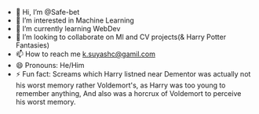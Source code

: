 - 👋 Hi, I’m @Safe-bet
- 👀 I’m interested in Machine Learning
- 🌱 I’m currently learning WebDev
- 💞️ I’m looking to collaborate on Ml and CV projects(& Harry Potter Fantasies)
- 📫 How to reach me k.suyashc@gamil.com
- 😄 Pronouns: He/Him
- ⚡ Fun fact: Screams which Harry listned near Dementor was actually not his worst memory rather Voldemort's, as Harry was too young to remember anything, And also was a horcrux of Voldemort to perceive his worst memory.

<!---
Safe-bet/Safe-bet is a ✨ special ✨ repository because its `README.md` (this file) appears on your GitHub profile.
You can click the Preview link to take a look at your changes.
--->
